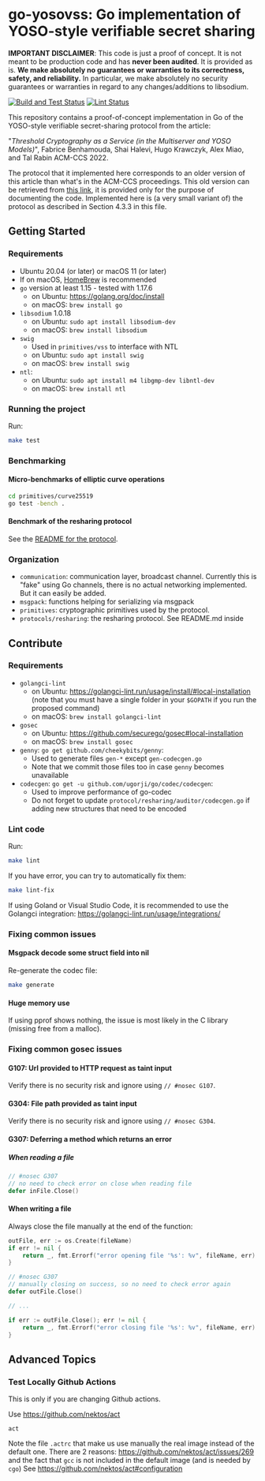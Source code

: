 # go-yosovss: Go implementation of YOSO-style verifiable secret sharing

**IMPORTANT DISCLAIMER**: 
This code is just a proof of concept.
It is not meant to be production code and has **never been audited**.
It is provided as is.
**We make absolutely no guarantees or warranties to its correctness, safety, and reliability.**
In particular, we make absolutely no security guarantees or warranties in regard to any changes/additions to libsodium.

[![Build and Test Status](https://github.com/shaih/go-yosovss/workflows/Build%20and%20Test/badge.svg)](https://github.com/shaih/go-yosovss/actions?query=workflow%3A%22Build+and+Test%22)
[![Lint Status](https://github.com/shaih/go-yosovss/workflows/Lint/badge.svg)](https://github.com/shaih/go-yosovss/actions?query=workflow%3ALint)

This repository contains a proof-of-concept implementation in Go of the YOSO-style verifiable secret-sharing protocol from the article:

"*Threshold Cryptography as a Service (in the Multiserver and YOSO Models)*",
Fabrice Benhamouda, Shai Halevi, Hugo Krawczyk, Alex Miao, and Tal Rabin
ACM-CCS 2022.

The protocol that it implemented here corresponds to an older version of this article than what's in the ACM-CCS proceedings. This old version can be retrieved from [this link](docs/old-version-Jan2022.pdf), it is provided only for the purpose of documenting the code. Implemented here is (a very small variant of) the protocol as described in Section 4.3.3 in this file.



## Getting Started

### Requirements

- Ubuntu 20.04 (or later) or macOS 11 (or later) 
- If on macOS, [HomeBrew](https://brew.sh/) is recommended
- `go` version at least 1.15 - tested with 1.17.6
    - on Ubuntu: https://golang.org/doc/install
    - on macOS: `brew install go`
- `libsodium` 1.0.18
    - on Ubuntu: `sudo apt install libsodium-dev`
    - on macOS: `brew install libsodium`
- `swig`
    - Used in `primitives/vss` to interface with NTL
    - on Ubuntu: `sudo apt install swig`
    - on macOS: `brew install swig`
- `ntl`:
    - on Ubuntu: `sudo apt install m4 libgmp-dev libntl-dev`
    - on macOS: `brew install ntl`

### Running the project

Run:
```bash
make test
```

### Benchmarking

#### Micro-benchmarks of elliptic curve operations

```bash
cd primitives/curve25519
go test -bench .
```

#### Benchmark of the resharing protocol

See the [README for the protocol](protocols/resharing/README.md).

### Organization

* `communication`: communication layer, broadcast channel. 
  Currently this is "fake" using Go channels, there is no actual networking implemented.
  But it can easily be added.
* `msgpack`: functions helping for serializing via msgpack
* `primitives`: cryptographic primitives used by the protocol.
* `protocols/resharing`: the resharing protocol. See README.md inside

## Contribute

### Requirements

- `golangci-lint`
  - on Ubuntu: https://golangci-lint.run/usage/install/#local-installation 
    (note that you must have a single folder in your `$GOPATH` if you run the proposed command)
  - on macOS: `brew install golangci-lint`
- `gosec`
  - on Ubuntu: https://github.com/securego/gosec#local-installation
  - on macOS: `brew install gosec`
- `genny`: `go get github.com/cheekybits/genny`:
  - Used to generate files `gen-*` except `gen-codecgen.go`
  - Note that we commit those files too in case `genny` becomes unavailable
- `codecgen`: `go get -u github.com/ugorji/go/codec/codecgen`:
  - Used to improve performance of go-codec
  - Do not forget to update `protocol/resharing/auditor/codecgen.go` if adding new structures that need to be encoded

### Lint code

Run:
```bash
make lint
```

If you have error, you can try to automatically fix them:
```bash
make lint-fix
```

If using Goland or Visual Studio Code, it is recommended to use the Golangci integration:
https://golangci-lint.run/usage/integrations/

### Fixing common issues

#### Msgpack decode some struct field into nil

Re-generate the codec file:
```bash
make generate
```

#### Huge memory use

If using pprof shows nothing, the issue is most likely in the C library
(missing free from a malloc).

### Fixing common gosec issues

#### G107: Url provided to HTTP request as taint input

Verify there is no security risk and ignore using `// #nosec G107`.

#### G304: File path provided as taint input

Verify there is no security risk and ignore using `// #nosec G304`.

#### G307: Deferring a method which returns an error

##### When reading a file

```go
// #nosec G307
// no need to check error on close when reading file
defer inFile.Close()
```

#### When writing a file

Always close the file manually at the end of the function:

```go
outFile, err := os.Create(fileName)
if err != nil {
    return _, fmt.Errorf("error opening file '%s': %v", fileName, err)
}

// #nosec G307
// manually closing on success, so no need to check error again
defer outFile.Close()

// ...

if err := outFile.Close(); err != nil {
    return _, fmt.Errorf("error closing file '%s': %v", fileName, err)
}
```

## Advanced Topics

### Test Locally Github Actions

This is only if you are changing Github actions.

Use https://github.com/nektos/act

```
act
```

Note the file `.actrc` that make us use manually the real image instead of the default one.
There are 2 reasons: https://github.com/nektos/act/issues/269 and the fact that `gcc` is not included in the default image (and is needed by `cgo`)
See https://github.com/nektos/act#configuration

